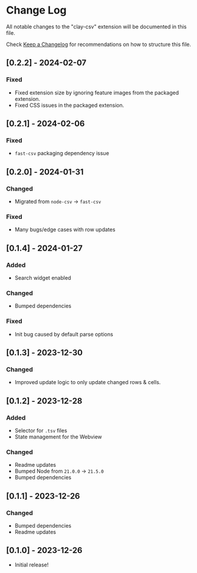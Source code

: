 # Change Log

All notable changes to the "clay-csv" extension will be documented in this file.

Check [Keep a Changelog](http://keepachangelog.com/) for recommendations on how to structure this file.

## [0.2.2] - 2024-02-07
### Fixed
- Fixed extension size by ignoring feature images from the packaged extension.
- Fixed CSS issues in the packaged extension.

## [0.2.1] - 2024-02-06
### Fixed
- `fast-csv` packaging dependency issue

## [0.2.0] - 2024-01-31
### Changed
- Migrated from `node-csv` -> `fast-csv`
### Fixed
- Many bugs/edge cases with row updates

## [0.1.4] - 2024-01-27
### Added
 - Search widget enabled
### Changed
- Bumped dependencies
### Fixed
- Init bug caused by default parse options

## [0.1.3] - 2023-12-30
### Changed
- Improved update logic to only update changed rows & cells.

## [0.1.2] - 2023-12-28
### Added
- Selector for `.tsv` files
- State management for the Webview
### Changed
- Readme updates
- Bumped Node from `21.0.0` -> `21.5.0`
- Bumped dependencies

## [0.1.1] - 2023-12-26
### Changed
- Bumped dependencies
- Readme updates

## [0.1.0] - 2023-12-26
- Initial release!
